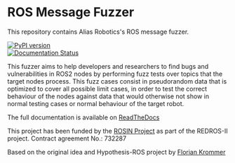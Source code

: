 # ROS Message Fuzzer

This repository contains Alias Robotics's ROS message fuzzer.

[![PyPI version](https://badge.fury.io/py/ros2_fuzzer.svg)](https://badge.fury.io/py/ros2_fuzzer)   
[![Documentation Status](https://readthedocs.org/projects/ros2_fuzzer/badge/?version=latest)](https://ros2_fuzzer.readthedocs.io/en/latest/?badge=latest)   


This fuzzer aims to help developers and researchers to find bugs and vulnerabilities in ROS2 nodes by performing fuzz tests
over topics that the target nodes process. This fuzz cases consist in pseudorandom data that is optimized to cover all
possible limit cases, in order to test the correct behaviour of the nodes against data that would otherwise not show 
in normal testing cases or normal behaviour of the target robot.

The full documentation is available on [ReadTheDocs](https://ros2_fuzzer.readthedocs.com)

This project has been funded by the [ROSIN Project](http://rosin-project.eu/) as part of the REDROS-II project.
Contract agreement No.: 732287

Based on the original idea and Hypothesis-ROS project by [Florian Krommer](https://github.com/fkromer/hypothesis-ros)


